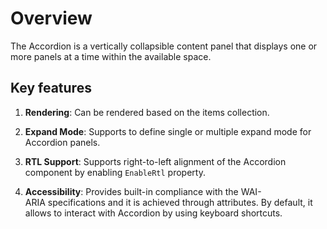 # Overview

The Accordion is a vertically collapsible content panel that displays one or more panels at a time within the available space.

## Key features

1. **Rendering**: Can be rendered based on the items collection.

2. **Expand Mode**: Supports to define single or multiple expand mode for Accordion panels.

3. **RTL Support**: Supports right-to-left alignment of the Accordion component by enabling `EnableRtl` property.

4. **Accessibility**: Provides built-in compliance with the WAI-ARIA specifications and it is achieved through attributes. By default,
it allows to interact with Accordion by using keyboard shortcuts.
